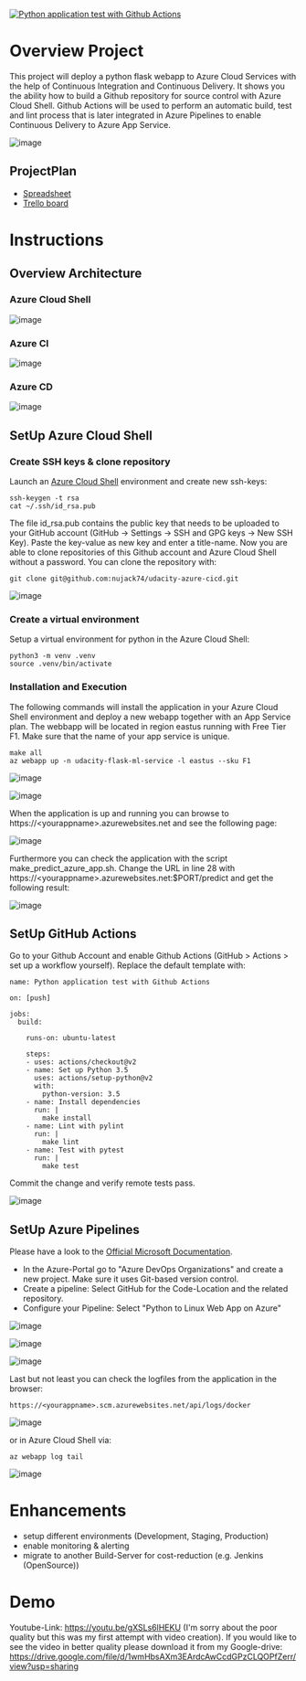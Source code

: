 [![Python application test with Github Actions](https://github.com/nujack74/udacity-azure-cicd/actions/workflows/main.yml/badge.svg)](https://github.com/nujack74/udacity-azure-cicd/actions/workflows/main.yml)

# Overview Project
This project will deploy a python flask webapp to Azure Cloud Services with the help of Continuous Integration and Continuous Delivery. It shows you the ability how to build a Github repository for source control with Azure Cloud Shell. Github Actions will be used to perform an automatic build, test and lint process that is later integrated in Azure Pipelines to enable Continuous Delivery to Azure App Service. 

![image](https://github.com/nujack74/udacity-azure-cicd/blob/main/Screenshots/building-a-ci-cd-pipeline.png)

## ProjectPlan
* [Spreadsheet](https://docs.google.com/spreadsheets/d/1FA3MArdMtnCW5rF1VJdscKvWYC5g4pB0N9Cg3Xw607o "Project Plan")
* [Trello board](https://trello.com/b/k8KOigjO/udacity-cloud-devops "Kanban Board")

# Instructions
## Overview Architecture
### Azure Cloud Shell

![image](https://github.com/nujack74/udacity-azure-cicd/blob/main/Screenshots/azure-cloud-shell.png)

### Azure CI

![image](https://github.com/nujack74/udacity-azure-cicd/blob/main/Screenshots/ci-diagram.png)

### Azure CD

![image](https://github.com/nujack74/udacity-azure-cicd/blob/main/Screenshots/cd-diagram.png)

## SetUp Azure Cloud Shell
### Create SSH keys & clone repository

Launch an [Azure Cloud Shell](https://docs.microsoft.com/de-de/azure/cloud-shell/overview) environment and create new ssh-keys:

    ssh-keygen -t rsa
    cat ~/.ssh/id_rsa.pub

The file id_rsa.pub contains the public key that needs to be uploaded to your GitHub account (GitHub -> Settings -> SSH and GPG keys -> New SSH Key). Paste the key-value as new key and enter a title-name. Now you are able to clone repositories of this Github account and Azure Cloud Shell without a password. 
You can clone the repository with:

    git clone git@github.com:nujack74/udacity-azure-cicd.git

![image](https://github.com/nujack74/udacity-azure-cicd/blob/main/Screenshots/git-clone.png)

### Create a virtual environment

Setup a virtual environment for python in the Azure Cloud Shell:

    python3 -m venv .venv
    source .venv/bin/activate

### Installation and Execution

The following commands will install the application in your Azure Cloud Shell environment and deploy a new webapp together with an App Service plan. The webbapp will be located in region eastus running with Free Tier F1. Make sure that the name of your app service is unique.

    make all
    az webapp up -n udacity-flask-ml-service -l eastus --sku F1

![image](https://github.com/nujack74/udacity-azure-cicd/blob/main/Screenshots/make-all-new.png)

![image](https://github.com/nujack74/udacity-azure-cicd/blob/main/Screenshots/webapp-deployment.png)

When the application is up and running you can browse to https://\<yourappname\>.azurewebsites.net and see the following page:

![image](https://github.com/nujack74/udacity-azure-cicd/blob/main/Screenshots/webapp-test.png)
    
Furthermore you can check the application with the script make_predict_azure_app.sh. Change the URL in line 28 with https://\<yourappname\>.azurewebsites.net:$PORT/predict and get the following result:

![image](https://github.com/nujack74/udacity-azure-cicd/blob/main/Screenshots/make_predict.png)
    
## SetUp GitHub Actions
Go to your Github Account and enable Github Actions (GitHub > Actions > set up a workflow yourself).
Replace the default template with:

    name: Python application test with Github Actions
    
    on: [push]
    
    jobs:
      build:
    
        runs-on: ubuntu-latest
    
        steps:
        - uses: actions/checkout@v2
        - name: Set up Python 3.5
          uses: actions/setup-python@v2
          with:
            python-version: 3.5
        - name: Install dependencies
          run: |
            make install
        - name: Lint with pylint
          run: |
            make lint
        - name: Test with pytest
          run: |
            make test

Commit the change and verify remote tests pass.

![image](https://github.com/nujack74/udacity-azure-cicd/blob/main/Screenshots/github-actions.png)

## SetUp Azure Pipelines

Please have a look to the [Official Microsoft Documentation](https://docs.microsoft.com/en-us/azure/devops/pipelines/ecosystems/python-webapp?view=azure-devops).

* In the Azure-Portal go to "Azure DevOps Organizations" and create a new project. Make sure it uses Git-based version control.
* Create a pipeline: Select GitHub for the Code-Location and the related repository.
* Configure your Pipeline: Select "Python to Linux Web App on Azure"

![image](https://github.com/nujack74/udacity-azure-cicd/blob/main/Screenshots/pipeline-job.png)

![image](https://github.com/nujack74/udacity-azure-cicd/blob/main/Screenshots/app-services.png)

![image](https://github.com/nujack74/udacity-azure-cicd/blob/main/Screenshots/resource-group.png)

Last but not least you can check the logfiles from the application in the browser:

    https://<yourappname>.scm.azurewebsites.net/api/logs/docker

![image](https://github.com/nujack74/udacity-azure-cicd/blob/main/Screenshots/access-logfiles.png)

or in Azure Cloud Shell via:

    az webapp log tail

![image](https://github.com/nujack74/udacity-azure-cicd/blob/main/Screenshots/access-logfiles2.png)

# Enhancements

* setup different environments (Development, Staging, Production)
* enable monitoring & alerting
* migrate to another Build-Server for cost-reduction (e.g. Jenkins (OpenSource))  

# Demo

Youtube-Link: https://youtu.be/gXSLs6lHEKU (I'm sorry about the poor quality but this was my first attempt with video creation). 
If you would like to see the video in better quality please download it from my Google-drive: https://drive.google.com/file/d/1wmHbsAXm3EArdcAwCcdGPzCLQOPfZerr/view?usp=sharing


